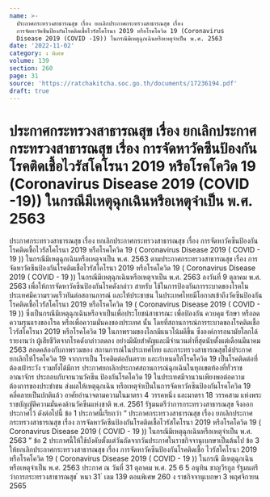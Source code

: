 ```yaml
---
name: >-
  ประกาศกระทรวงสาธารณสุข เรื่อง ยกเลิกประกาศกระทรวงสาธารณสุข เรื่อง
  การจัดหาวัคซีนป้องกันโรคติดเชื้อไวรัสโคโรนา 2019 หรือโรคโควิด 19 (Coronavirus
  Disease 2019 (COVID -19)) ในกรณีมีเหตุฉุกเฉินหรือเหตุจำเป็น พ.ศ. 2563
date: '2022-11-02'
category: ง พิเศษ
volume: 139
section: 260
page: 31
source: 'https://ratchakitcha.soc.go.th/documents/17236194.pdf'
draft: true
---
```


# ประกาศกระทรวงสาธารณสุข เรื่อง ยกเลิกประกาศกระทรวงสาธารณสุข เรื่อง การจัดหาวัคซีนป้องกันโรคติดเชื้อไวรัสโคโรนา 2019 หรือโรคโควิด 19 (Coronavirus Disease 2019 (COVID -19)) ในกรณีมีเหตุฉุกเฉินหรือเหตุจำเป็น พ.ศ. 2563

ประกาศกระทรวงสาธารณสุข เรื่อง ยกเลิกประกาศกระทรวงสาธารณสุข เรื่อง การจัดหาวัคซีนป้องกันโรคติดเชื้อไวรัสโคโรนา 2019 หรือโรคโควิด 19 ( Coronavirus Disease 2019 ( COVID - 19 )) ในกรณีมีเหตุฉุกเฉินหรือเหตุจาเป็น พ.ศ. 2563 ตามประกาศกระทรวงสาธารณสุข เรื่อง การจัดหาวัคซีนป้องกันโรคติดเชื้อไวรัสโคโรนา 2019 หรือโรคโควิด 19 ( Coronavirus Disease 2019 ( COVID - 19 )) ในกรณีมีเหตุฉุกเฉินหรือเหตุจาเป็น พ.ศ. 2563 ลงวันที่ 9 ตุลาคม พ.ศ. 2563 เพื่อให้การจัดหาวัคซีนป้องกันโรคดังกล่าว สาหรับ ใช้ในการป้องกันการระบาดของโรคในประเทศมีความรวดเร็วทันต่อสถานการณ์ และให้ประชาชน ในประเทศไทยมีโอกาสเข้าถึงวัคซีนป้องกันโรคติดเชื้อไวรัสโคโรนา 2019 หรือโรคโควิด 19 ( Coronavirus Disease 2019 ( COVID - 19 )) ซึ่งเป็นกรณีมีเหตุฉุกเฉินหรือจาเป็นเพื่อประโยชน์สาธารณะ เพื่อป้องกัน ควบคุม รักษา หรือลดความรุนแรงของโรค หรือเพื่อความมั่นคงของประเทศ นั้น โดยที่สถานการณ์การระบาดของโรคติดเชื้อไวรัสโคโรนา 2019 หรือโรคโควิด 19 ในภาพรวมของโลกมีแนวโน้มดีขึ้น ซึ่งองค์การอนามัยโลกได้รายงานว่า ผู้เสียชีวิตจากโรคดังกล่าวลดลง อย่างมีนัยสำคัญและมีจำนวนต่ำที่สุดนับตั้งแต่เดือนมีนาคม 2563 สอดคล้องกับภาพรวมของ สถานการณ์ในประเทศไทย และกระทรวงสาธารณสุขได้ประกาศยกเลิกให้โรคโควิด 19 จากการเป็น โรคติดต่ออันตราย และกำหนดให้โรคโควิด 19 เป็นโรคติดต่อที่ต้องเฝ้าระวัง รวมทั้งได้มีการ ประกาศยกเลิกประกาศสถานการณ์ฉุกเฉินในทุกเขตท้องที่ทั่วราชอาณาจักร ประกอบกับจานวนวัคซีน ป้องกันโรคโควิด 19 ในประเทศมีจานวนเพียงพอต่อความต้องการของประชำชน ส่งผลให้เหตุฉุกเฉิน หรือเหตุจำเป็นในการจัดหาวัคซีนป้องกันโรคโควิด 19 คลี่คลายเป็นปกติแล้ว อาศัยอำนาจตามความในมาตรา 4 วรรคหนึ่ง และมาตรา 18 วรรคสาม แห่งพระราชบัญญัติความมั่นคงด้านวัคซีนแห่งชาติ พ.ศ. 2561 รัฐมนตรีว่าการกระทรวงสาธารณสุข จึงออกประกาศไว้ ดังต่อไปนี้ ข้อ 1 ประกาศนี้เรียกว่า “ ประกาศกระทรวงสาธารณสุข เรื่อง ยกเลิกประกาศ กระทรวงสาธารณสุข เรื่อง การจัดหาวัคซีนป้องกันโรคติดเชื้อไวรัสโคโรนา 2019 หรือโรคโควิด 19 ( Coronavirus Disease 2019 ( COVID - 19 )) ในกรณีมีเหตุฉุกเฉินหรือเหตุจำเป็น พ.ศ. 2563 ” ข้อ 2 ประกาศนี้ให้ใช้บังคับตั้งแต่วันถัดจากวันประกาศในราชกิจจานุเบกษาเป็นต้นไป ข้อ 3 ให้ยกเลิกประกาศกระทรวงสาธารณสุข เรื่อง การจัดหาวัคซีนป้องกันโรคติดเชื้อ ไวรัสโคโรนา 2019 หรือโรคโควิด 19 ( Coronavirus Disease 2019 ( COVID - 19 )) ในกรณี มีเหตุฉุกเฉินหรือเหตุจำเป็น พ.ศ. 2563 ประกาศ ณ วันที่ 31 ตุลาคม พ.ศ. 25 6 5 อนุทิน ชาญวีรกูล รัฐมนตรีว่าการกระทรวงสาธารณสุข ้ หนา 31 ่ เลม 139 ตอนพิเศษ 260 ง ราชกิจจานุเบกษา 3 พฤศจิกายน 2565

